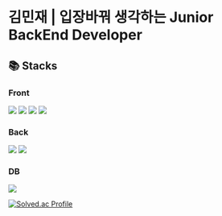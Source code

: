# 김민재 | 입장바꿔 생각하는 Junior BackEnd Developer

## 📚 Stacks

### Front
<div> 
  <img src="https://img.shields.io/badge/HTML5-E34F26?style=for-the-badge&logo=html5&logoColor=white"> 
  <img src="https://img.shields.io/badge/CSS3-1572B6?style=for-the-badge&logo=html5&logoColor=white"> 
  <img src="https://img.shields.io/badge/thymeleaf-005F0F?style=for-the-badge&logo=thymeleaf&logoColor=white"> 
  <img src="https://img.shields.io/badge/javascript-F7DF1E?style=for-the-badge&logo=javascript&logoColor=black"> 
</div>

### Back
<div> 
  <img src="https://img.shields.io/badge/JAVA-007396?style=for-the-badge&logo=java&logoColor=white"> 
  <img src="https://img.shields.io/badge/spring boot-6DB33F?style=for-the-badge&logo=spring&logoColor=white"> 
</div>

### DB
<div> 
  <img src="https://img.shields.io/badge/mariaDB-003545?style=for-the-badge&logo=mariaDB&logoColor=white"> 
</div>

[![Solved.ac Profile](http://mazassumnida.wtf/api/generate_badge?boj=min356812)](https://solved.ac/min356812)<br/>
